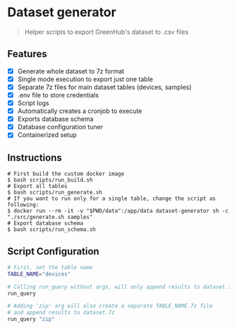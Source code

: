 # Dataset generator

> Helper scripts to export GreenHub's dataset to .csv files

## Features

- [x] Generate whole dataset to 7z format
- [x] Single mode execution to export just one table
- [x] Separate 7z files for main dataset tables (devices, samples)
- [x] .env file to store credentials
- [x] Script logs
- [x] Automatically creates a cronjob to execute
- [x] Exports database schema
- [x] Database configuration tuner
- [x] Containerized setup

## Instructions

```shell
# First build the custom docker image
$ bash scripts/run_build.sh
# Export all tables
$ bash scripts/run_generate.sh
# If you want to run only for a single table, change the script as following:
$ docker run --rm -it -v "$PWD/data":/app/data dataset-generator sh -c "./src/generate.sh samples"
# Export database schema
$ bash scripts/run_schema.sh
```

## Script Configuration

```bash
# First, set the table name
TABLE_NAME="devices"

# Calling run_query without args, will only append results to dataset.7z
run_query

# Adding 'zip' arg will also create a separate TABLE_NAME.7z file
# and append results to dataset.7z
run_query "zip"
```
